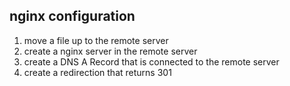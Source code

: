 ## nginx configuration

1. move a file up to the remote server
2. create a nginx server in the remote server
3. create a DNS A Record that is connected to the remote server
4. create a redirection that returns 301
